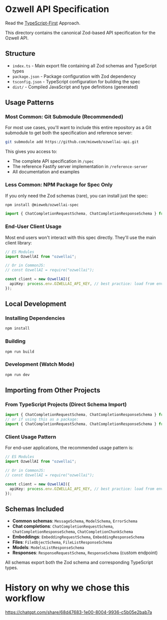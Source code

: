 # Ozwell API Specification

Read the [TypeScript-First](TypeScript-First.md) Approach.


This directory contains the canonical Zod-based API specification for the Ozwell API.

## Structure

- `index.ts` - Main export file containing all Zod schemas and TypeScript types
- `package.json` - Package configuration with Zod dependency
- `tsconfig.json` - TypeScript configuration for building the spec
- `dist/` - Compiled JavaScript and type definitions (generated)

## Usage Patterns

### Most Common: Git Submodule (Recommended)

For most use cases, you'll want to include this entire repository as a Git submodule to get both the specification and reference server:

```bash
git submodule add https://github.com/mieweb/ozwellai-api.git
```

This gives you access to:
- The complete API specification in `/spec`
- The reference Fastify server implementation in `/reference-server`
- All documentation and examples

### Less Common: NPM Package for Spec Only

If you only need the Zod schemas (rare), you can install just the spec:

```bash
npm install @mieweb/ozwellai-spec
```

```typescript
import { ChatCompletionRequestSchema, ChatCompletionResponseSchema } from '@mieweb/ozwellai-spec';
```

### End-User Client Usage

Most end users won't interact with this spec directly. They'll use the main client library:

```typescript
// ES Modules
import OzwellAI from "ozwellai";

// Or in CommonJS:
// const OzwellAI = require("ozwellai");

const client = new OzwellAI({
  apiKey: process.env.OZWELLAI_API_KEY, // best practice: load from env
});
```

## Local Development

### Installing Dependencies

```bash
npm install
```

### Building

```bash
npm run build
```

### Development (Watch Mode)

```bash
npm run dev
```

## Importing from Other Projects

### From TypeScript Projects (Direct Schema Import)

```typescript
import { ChatCompletionRequestSchema, ChatCompletionResponseSchema } from '../../../spec';
// or if using this as a package:
import { ChatCompletionRequestSchema, ChatCompletionResponseSchema } from '@mieweb/ozwellai-spec';
```

### Client Usage Pattern

For end-user applications, the recommended usage pattern is:

```typescript
// ES Modules
import OzwellAI from "ozwellai";

// Or in CommonJS:
// const OzwellAI = require("ozwellai");

const client = new OzwellAI({
  apiKey: process.env.OZWELLAI_API_KEY, // best practice: load from env
});
```

## Schemas Included

- **Common schemas**: `MessageSchema`, `ModelSchema`, `ErrorSchema`
- **Chat completions**: `ChatCompletionRequestSchema`, `ChatCompletionResponseSchema`, `ChatCompletionChunkSchema`
- **Embeddings**: `EmbeddingRequestSchema`, `EmbeddingResponseSchema`
- **Files**: `FileObjectSchema`, `FileListResponseSchema`
- **Models**: `ModelsListResponseSchema`
- **Responses**: `ResponseRequestSchema`, `ResponseSchema` (custom endpoint)

All schemas export both the Zod schema and corresponding TypeScript types.

# History on why we chose this workflow

https://chatgpt.com/share/68d47683-1e00-8004-9936-c5b05e2bab7a
